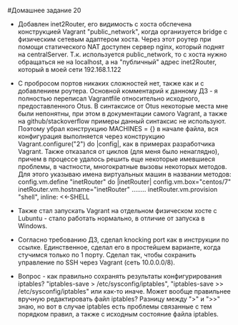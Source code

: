 

#Домашнее задание 20

- Добавлен inet2Router, его видимость с хоста обспечена конструкцией Vagrant "public_network", когда организуется bridge с физическим сетевым адаптером хоста.
Через этот роутер при помощи статического NAT доступен сервер nginx, который поднят на centralServer. Т.к. используется public_network, то с хоста нужно обращаться не на localhost, а на "публичный" адрес inet2Router, который в моей сети 192.168.1.122

- С пробросом портов никаких сложностей нет, также как и с добавлением роутера. Основной комментарий к данному ДЗ - я полностью переписал Vagrantfile относительно исходного, предоставленного Otus. В синтаксисе от Otus некоторые места мне были непонятны, при этом в документации самого Vagrant, а также на github/stackoverflow примеры данный синтаксис не используют. Поэтому убрал конструкцию MACHINES = {} в начале файла, вся конфигурация выполняется через конструкцию Vagrant.configure("2") do |config|, как в примерах разработчика Vagrant. Также отказался от циклов (для меня было ненаглядно), причем в процессе удалось решить еще некоторые имевшиеся проблемы, в частности, многократные вызовы некоторых методов. Для этого указываю имена виртуальных машин в названии методов:
config.vm.define "inetRouter" do |inetRouter| 
	config.vm.box="centos/7" 
	inetRouter.vm.hostname="inetRouter" 
	........ 
	inetRouter.vm.provision "shell", inline: <<-SHELL

- Также стал запускать Vagrant на отдельном физическом хосте с Lubuntu - стало работать нормально, в отличие от запуска в Windows.

- Согласно требованию ДЗ, сделал knocking port как в инструкции по ссылке. Единственное, сделал его в простейшем варианте, когда стучимся только по 1 порту. Сделал так, чтобы сохранить управление по SSH через Vagrant (сеть 10.0.0.0/8). 

- Вопрос - как правильно сохранять результаты конфигурирования iptables? "iptables-save > /etc/sysconfig/iptables", "iptables-save >> /etc/sysconfig/iptables" или как-то иначе. Может вообще правильнее вручную редактировать файл iptables?
Разницу между ">" и ">>" знаю, но вот в случае iptables есть проблемы связанные с тем порядком правил, а также с исходным состояние файла iptables.


